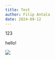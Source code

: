 ```yaml
---
title: Test
author: Filip Antala
date: 2024-09-12
---
```

123

hello!

![](@assets/images/posts/test/FXKK_2025-01-18_134600.jpg)
